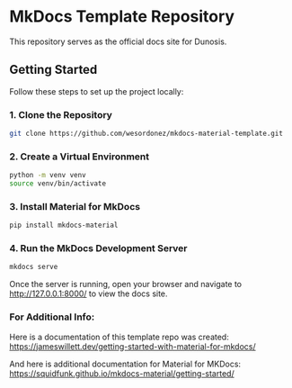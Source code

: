 # MkDocs Template Repository

This repository serves as the official docs site for Dunosis.

## Getting Started

Follow these steps to set up the project locally:

### 1. Clone the Repository

```bash
git clone https://github.com/wesordonez/mkdocs-material-template.git
```

### 2. Create a Virtual Environment

```bash
python -m venv venv
source venv/bin/activate
```

### 3. Install Material for MkDocs

```bash
pip install mkdocs-material
```

### 4. Run the MkDocs Development Server

```bash
mkdocs serve
```
Once the server is running, open your browser and navigate to http://127.0.0.1:8000/ to view the docs site.

### For Additional Info:

Here is a documentation of this template repo was created: 
https://jameswillett.dev/getting-started-with-material-for-mkdocs/

And here is additional documentation for Material for MKDocs:
https://squidfunk.github.io/mkdocs-material/getting-started/ 